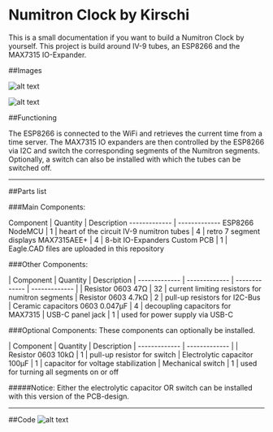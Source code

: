 # Numitron Clock by Kirschi

This is a small documentation if you want to build a Numitron Clock by yourself. This project is build around IV-9 tubes, an ESP8266 and the MAX7315 IO-Expander.

##Images

![alt text](https://i.imgur.com/WxeO8AT.jpeg)

![alt text](https://i.imgur.com/QRNSPmU.jpeg)

##Functioning

The ESP8266 is connected to the WiFi and retrieves the current time from a time server. The MAX7315 IO expanders are then controlled by the ESP8266 via I2C and switch the corresponding segments of the Numitron segments.
Optionally, a switch can also be installed with which the tubes can be switched off.

------

##Parts list

###Main Components:
                    
Component  | Quantity | Description
------------- | ------------- 
ESP8266 NodeMCU  | 1 | heart of the circuit
IV-9 numitron tubes | 4 | retro 7 segment displays 
MAX7315AEE+ | 4 | 8-bit IO-Expanders 
Custom PCB | 1 | Eagle.CAD files are uploaded in this repository

###Other Components:

| Component  | Quantity | Description
| ------------- | ------------- | ------------- | ------------- |
| Resistor 0603 47Ω  | 32  | current limiting resistors for numitron segments
| Resistor 0603 4.7kΩ  | 2  | pull-up resistors for I2C-Bus
| Ceramic capacitors  0603 0.047µF  | 4  | decoupling capacitors for MAX7315
| USB-C panel jack  | 1  | used for power supply via USB-C

###Optional Components:
These components can optionally be installed.

| Component  | Quantity | Description
| ------------- | ------------- |
| Resistor 0603 10kΩ  | 1 | pull-up resistor for switch
| Electrolytic capacitor 100µF   | 1  | capacitor for voltage stabilization
| Mechanical switch  | 1  | used for turning all segments on or off

#####Notice: Either the electrolytic capacitor OR switch can be installed with this version of the PCB-design.

------
##Code
![alt text](https://i.imgur.com/cIVGxHw.png)


